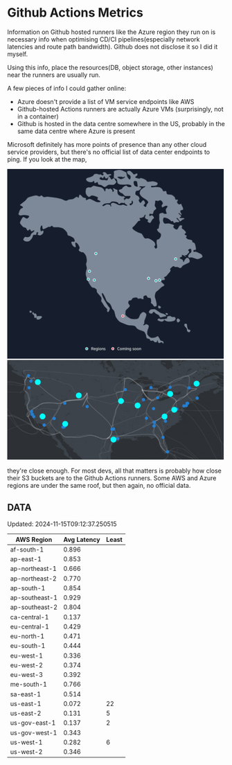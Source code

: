 # Github Actions Metrics
Information on Github hosted runners like the Azure region they run on is
necessary info when optimising CD/CI pipelines(especially network latencies and
route path bandwidth). Github does not disclose it so I did it myself.

Using this info, place the resources(DB, object storage, other instances) near
the runners are usually run.

A few pieces of info I could gather online:

- Azure doesn't provide a list of VM service endpoints like AWS
- Github-hosted Actions runners are actually Azure VMs (surprisingly, not in a
  container)
- Github is hosted in the data centre somewhere in the US, probably in the same
  data centre where Azure is present

Microsoft definitely has more points of presence than any other cloud service
providers, but there's no official list of data center endpoints to ping. If you
look at the map,

<a href="https://aws.amazon.com/about-aws/global-infrastructure/regions_az/">
<img src="image.png" style="width: 500px;">
</a>
<a href="https://datacenters.microsoft.com/globe/explore">
<img src="image-1.png" style="width: 500px;">
</a>

they're close enough. For most devs, all that matters is probably how close
their S3 buckets are to the Github Actions runners. Some AWS and Azure regions
are under the same roof, but then again, no official data.

## DATA
Updated: 2024-11-15T09:12:37.250515

| AWS Region | Avg Latency | Least |
| - | - | - |
| af-south-1 | 0.896 |  |
| ap-east-1 | 0.853 |  |
| ap-northeast-1 | 0.666 |  |
| ap-northeast-2 | 0.770 |  |
| ap-south-1 | 0.854 |  |
| ap-southeast-1 | 0.929 |  |
| ap-southeast-2 | 0.804 |  |
| ca-central-1 | 0.137 |  |
| eu-central-1 | 0.429 |  |
| eu-north-1 | 0.471 |  |
| eu-south-1 | 0.444 |  |
| eu-west-1 | 0.336 |  |
| eu-west-2 | 0.374 |  |
| eu-west-3 | 0.392 |  |
| me-south-1 | 0.766 |  |
| sa-east-1 | 0.514 |  |
| us-east-1 | 0.072 | 22 |
| us-east-2 | 0.131 | 5 |
| us-gov-east-1 | 0.137 | 2 |
| us-gov-west-1 | 0.343 |  |
| us-west-1 | 0.282 | 6 |
| us-west-2 | 0.346 |  |

